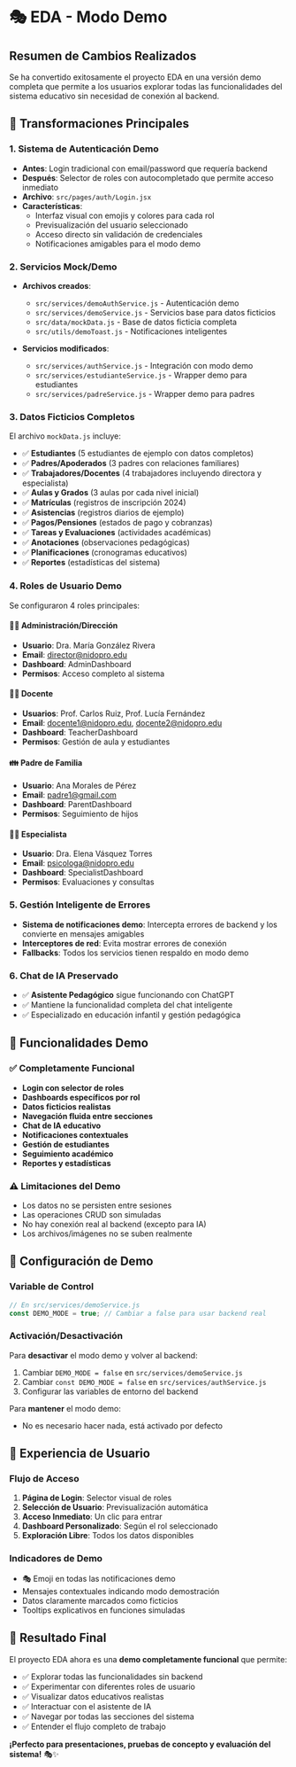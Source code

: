 # 🎭 EDA - Modo Demo

## Resumen de Cambios Realizados

Se ha convertido exitosamente el proyecto EDA en una versión demo completa que permite a los usuarios explorar todas las funcionalidades del sistema educativo sin necesidad de conexión al backend.

## 🔄 Transformaciones Principales

### 1. Sistema de Autenticación Demo
- **Antes**: Login tradicional con email/password que requería backend
- **Después**: Selector de roles con autocompletado que permite acceso inmediato
- **Archivo**: `src/pages/auth/Login.jsx`
- **Características**:
  - Interfaz visual con emojis y colores para cada rol
  - Previsualización del usuario seleccionado
  - Acceso directo sin validación de credenciales
  - Notificaciones amigables para el modo demo

### 2. Servicios Mock/Demo
- **Archivos creados**:
  - `src/services/demoAuthService.js` - Autenticación demo
  - `src/services/demoService.js` - Servicios base para datos ficticios
  - `src/data/mockData.js` - Base de datos ficticia completa
  - `src/utils/demoToast.js` - Notificaciones inteligentes

- **Servicios modificados**:
  - `src/services/authService.js` - Integración con modo demo
  - `src/services/estudianteService.js` - Wrapper demo para estudiantes
  - `src/services/padreService.js` - Wrapper demo para padres

### 3. Datos Ficticios Completos
El archivo `mockData.js` incluye:
- ✅ **Estudiantes** (5 estudiantes de ejemplo con datos completos)
- ✅ **Padres/Apoderados** (3 padres con relaciones familiares)
- ✅ **Trabajadores/Docentes** (4 trabajadores incluyendo directora y especialista)
- ✅ **Aulas y Grados** (3 aulas por cada nivel inicial)
- ✅ **Matrículas** (registros de inscripción 2024)
- ✅ **Asistencias** (registros diarios de ejemplo)
- ✅ **Pagos/Pensiones** (estados de pago y cobranzas)
- ✅ **Tareas y Evaluaciones** (actividades académicas)
- ✅ **Anotaciones** (observaciones pedagógicas)
- ✅ **Planificaciones** (cronogramas educativos)
- ✅ **Reportes** (estadísticas del sistema)

### 4. Roles de Usuario Demo
Se configuraron 4 roles principales:

#### 👩‍💼 **Administración/Dirección**
- **Usuario**: Dra. María González Rivera
- **Email**: director@nidopro.edu
- **Dashboard**: AdminDashboard
- **Permisos**: Acceso completo al sistema

#### 👨‍🏫 **Docente**
- **Usuarios**: Prof. Carlos Ruiz, Prof. Lucía Fernández
- **Email**: docente1@nidopro.edu, docente2@nidopro.edu
- **Dashboard**: TeacherDashboard
- **Permisos**: Gestión de aula y estudiantes

#### 👪 **Padre de Familia**
- **Usuario**: Ana Morales de Pérez
- **Email**: padre1@gmail.com
- **Dashboard**: ParentDashboard
- **Permisos**: Seguimiento de hijos

#### 👩‍⚕️ **Especialista**
- **Usuario**: Dra. Elena Vásquez Torres
- **Email**: psicologa@nidopro.edu
- **Dashboard**: SpecialistDashboard
- **Permisos**: Evaluaciones y consultas

### 5. Gestión Inteligente de Errores
- **Sistema de notificaciones demo**: Intercepta errores de backend y los convierte en mensajes amigables
- **Interceptores de red**: Evita mostrar errores de conexión
- **Fallbacks**: Todos los servicios tienen respaldo en modo demo

### 6. Chat de IA Preservado
- ✅ **Asistente Pedagógico** sigue funcionando con ChatGPT
- ✅ Mantiene la funcionalidad completa del chat inteligente
- ✅ Especializado en educación infantil y gestión pedagógica

## 🎯 Funcionalidades Demo

### ✅ Completamente Funcional
- **Login con selector de roles**
- **Dashboards específicos por rol**
- **Datos ficticios realistas**
- **Navegación fluida entre secciones**
- **Chat de IA educativo**
- **Notificaciones contextuales**
- **Gestión de estudiantes**
- **Seguimiento académico**
- **Reportes y estadísticas**

### ⚠️ Limitaciones del Demo
- Los datos no se persisten entre sesiones
- Las operaciones CRUD son simuladas
- No hay conexión real al backend (excepto para IA)
- Los archivos/imágenes no se suben realmente

## 🔧 Configuración de Demo

### Variable de Control
```javascript
// En src/services/demoService.js
const DEMO_MODE = true; // Cambiar a false para usar backend real
```

### Activación/Desactivación
Para **desactivar** el modo demo y volver al backend:
1. Cambiar `DEMO_MODE = false` en `src/services/demoService.js`
2. Cambiar `const DEMO_MODE = false` en `src/services/authService.js`
3. Configurar las variables de entorno del backend

Para **mantener** el modo demo:
- No es necesario hacer nada, está activado por defecto

## 📱 Experiencia de Usuario

### Flujo de Acceso
1. **Página de Login**: Selector visual de roles
2. **Selección de Usuario**: Previsualización automática
3. **Acceso Inmediato**: Un clic para entrar
4. **Dashboard Personalizado**: Según el rol seleccionado
5. **Exploración Libre**: Todos los datos disponibles

### Indicadores de Demo
- 🎭 Emoji en todas las notificaciones demo
- Mensajes contextuales indicando modo demostración
- Datos claramente marcados como ficticios
- Tooltips explicativos en funciones simuladas

## 🎉 Resultado Final

El proyecto EDA ahora es una **demo completamente funcional** que permite:

- ✅ Explorar todas las funcionalidades sin backend
- ✅ Experimentar con diferentes roles de usuario
- ✅ Visualizar datos educativos realistas
- ✅ Interactuar con el asistente de IA
- ✅ Navegar por todas las secciones del sistema
- ✅ Entender el flujo completo de trabajo

**¡Perfecto para presentaciones, pruebas de concepto y evaluación del sistema!** 🎭✨
